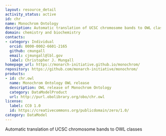 ```yaml
---
layout: resource_detail
activity_status: active
id: chr
name: Monochrom Ontology
description: Automatic translation of UCSC chromosome bands to OWL classes
domain: chemistry and biochemistry
contacts:
- category: Individual
  orcid: 0000-0002-6601-2165
  github: cmungall
  email: cjmungall@lbl.gov
  label: Christopher J. Mungall
homepage_url: https://monarch-initiative.github.io/monochrom/
repository: https://github.com/monarch-initiative/monochrom/
products:
- id: chr.owl
  name: Monochrom Ontology OWL release
  description: OWL release of Monochrom Ontology
  category: DataModelProduct
  url: http://purl.obolibrary.org/obo/chr.owl
license:
  label: CC0 1.0
  id: https://creativecommons.org/publicdomain/zero/1.0/
category: DataModel
---
```


Automatic translation of UCSC chromosome bands to OWL classes
